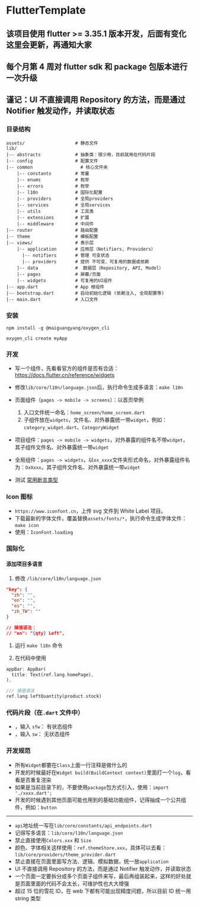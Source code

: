 <!--
 * @Author: Marlon.M
 * @Email: maiguangyang@163.com
 * @Date: 2025-01-02 14:21:32
-->

# FlutterTemplate

## 该项目使用 flutter >= 3.35.1 版本开发，后面有变化这里会更新，再通知大家

## 每个月第 4 周对 flutter sdk 和 package 包版本进行一次升级

## 谨记：UI 不直接调用 Repository 的方法，而是通过 Notifier 触发动作，并读取状态

### 目录结构

```
assets/                   # 静态文件
lib/
|-- abstracts             # 抽象类：很少用，目前就用在代码片段
|-- config                # 配置文件
|-- common                  # 核心文件夹
    |-- constants         # 常量
    |-- enums             # 枚举
    |-- errors            # 枚举
    |-- l10n              # 国际化配置
    |-- providers         # 全局providers
    |-- services          # 全局services
    |-- utils             # 工具类
    |-- extensions        # 扩展
    |-- middleware        # 中间件
|-- router                # 路由配置
|-- theme                 # 模板配置
|-- views/                # 表示层
    |-- application       # 应用层（Notifiers, Providers）
      |-- notifiers       # 管理 可变状态
      |-- providers       # 提供 不可变、可复用的数据或依赖
    |-- data              #  数据层（Repository, API, Model）
    |-- pages             # 屏幕/页面
    |-- widgets           # 可复用的UI组件
|-- app.dart              # App 根组件
|-- bootstrap.dart        # 启动初始化逻辑 (依赖注入, 全局配置等)
|-- main.dart             # 入口文件

```

### 安装

```
npm install -g @maiguangyang/oxygen_cli
```

```
oxygen_cli create myApp
```

### 开发

- 写一个组件，先看看官方的组件是否有合适：https://docs.flutter.cn/reference/widgets
- 修改`lib/core/l10n/language.json`后，执行命令生成多语言：`make l10n`
- 页面组件（`pages -> mobile -> screens`）：以首页举例
  1. 入口文件统一命名：`home_screen/home_screen.dart`
  2. 子组件放在`widgets`，文件名、对外暴露统一带`widget`，例如：`category_widget.dart`、`CategoryWidget`
- 项目组件：`pages -> mobile -> widgets`，对外暴露的组件名不带`widget`，其子组件文件名、对外暴露统一带`widget`
- 全局组件：`pages -> widgets`，以`ox_xxxx`文件夹形式命名，对外暴露组件名为：`OxXxxx`，其子组件文件名、对外暴露统一带`widget`

- 测试 [常用断言类型](./docs/test.md)

### Icon 图标

- `https://www.iconfont.cn`，上传 svg 文件到 White Label 项目。
- 下载最新的字体文件，覆盖替换`assets/fonts/*`，执行命令生成字体文件：`make icon`
- 使用：`IconFont.loading`

### 国际化

#### 添加项目多语言

1. 修改 `/lib/core/l10n/language.json`

```json
"key": {
  "zh": "",
  "en": "",
  "es": "",
  "zh_TW": ""
}

// 插值语法：
// "en": "{qty} Left",
```

1. 运行 `make l10n` 命令
   
2. 在代码中使用

```dart
appBar: AppBar(
  title: Text(ref.lang.homePage),
),

/// 插值语法
ref.lang.leftQuantity(product.stock)
```

### 代码片段（在`.dart` 文件中）
- ，输入 `sfw`： 有状态组件
- ，输入 `sw`： 无状态组件

### 开发规范
- 所有`Widget`都要在`Class`上面一行注释是做什么的
- 开发的时候最好在`Widget build(BuildContext context)`里面打一个`log`，看看是否重复渲染
- 如果是当前目录下的，不要使用`package`包方式引入，使用：`import './xxxx.dart';`
- 开发的时候遇到其他页面可能也用到的基础功能组件，记得抽成一个公共组件，例如：`button`

---

- `api`地址统一写在`lib/core/constants/api_endpoints.dart`
- 记得写多语言：`lib/core/l10n/language.json`
- 禁止直接使用`Colors.xxx` 和 `Size`
- 颜色、字体相关这样使用：`ref.themeStore.xxx`，具体可以去看：`lib/core/providers/theme_provider.dart`
- 禁止直接在页面里面写方法、逻辑、模拟数据，统一放`application`
- UI 不直接调用 Repository 的方法，而是通过 Notifier 触发动作，并读取状态
- 一个页面一定要拆分成多个页面子组件来写，最后再组装起来，这样的好处就是页面里面的代码不会太长，可维护性也大大增强
- 超过 15 位的雪花 ID，在 web 下都有可能出现精度问题，所以目前 ID 统一用 string 类型